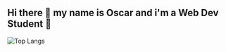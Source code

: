 ## Hi there 👋 my name is Oscar and i'm a Web Dev Student 🏫
![Top Langs](https://github-readme-stats.vercel.app/api/top-langs/?username=OscardeBerranger&layout=compact)
